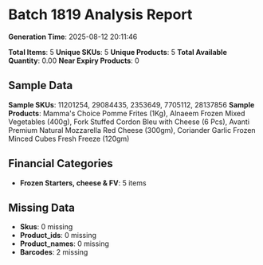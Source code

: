 # Batch 1819 Analysis Report

**Generation Time**: 2025-08-12 20:11:46

**Total Items**: 5
**Unique SKUs**: 5
**Unique Products**: 5
**Total Available Quantity**: 0.00
**Near Expiry Products**: 0

## Sample Data
**Sample SKUs**: 11201254, 29084435, 2353649, 7705112, 28137856
**Sample Products**: Mamma's Choice Pomme Frites (1Kg), Alnaeem Frozen Mixed Vegetables (400g), Fork Stuffed Cordon Bleu with Cheese (6 Pcs), Avanti Premium Natural Mozzarella Red Cheese (300gm), Coriander Garlic Frozen Minced Cubes Fresh Freeze (120gm)

## Financial Categories
- **Frozen Starters, cheese & FV**: 5 items

## Missing Data
- **Skus**: 0 missing
- **Product_ids**: 0 missing
- **Product_names**: 0 missing
- **Barcodes**: 2 missing
